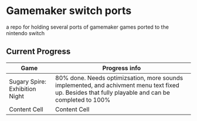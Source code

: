# Gamemaker switch ports

a repo for holding several ports of gamemaker games ported to the nintendo switch

## Current Progress
| Game | Progress info |
| ------------- | ------------- |
| Sugary Spire: Exhibition Night | 80% done. Needs optimizsation, more sounds implemented, and achivment menu text fixed up. Besides that fully playable and can be completed to 100%|
| Content Cell  | Content Cell  |
